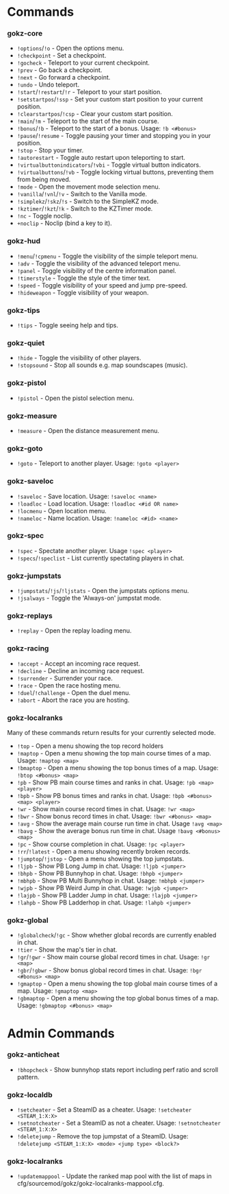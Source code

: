 # Commands

### gokz-core

 * `!options`/`!o` - Open the options menu.
 * `!checkpoint` - Set a checkpoint.
 * `!gocheck` - Teleport to your current checkpoint.
 * `!prev` - Go back a checkpoint.
 * `!next` - Go forward a checkpoint.
 * `!undo` - Undo teleport.
 * `!start`/`!restart`/`!r` - Teleport to your start position.
 * `!setstartpos`/`!ssp` - Set your custom start position to your current position.
 * `!clearstartpos`/`!csp` - Clear your custom start position.
 * `!main`/`!m` - Teleport to the start of the main course.
 * `!bonus`/`!b` - Teleport to the start of a bonus. Usage: `!b <#bonus>`
 * `!pause`/`!resume` - Toggle pausing your timer and stopping you in your position.
 * `!stop` - Stop your timer.
 * `!autorestart` - Toggle auto restart upon teleporting to start.
 * `!virtualbuttonindicators`/`!vbi` - Toggle virtual button indicators.
 * `!virtualbuttons`/`!vb` - Toggle locking virtual buttons, preventing them from being moved.
 * `!mode` - Open the movement mode selection menu.
 * `!vanilla`/`!vnl`/`!v` - Switch to the Vanilla mode.
 * `!simplekz`/`!skz`/`!s` - Switch to the SimpleKZ mode.
 * `!kztimer`/`!kzt`/`!k` - Switch to the KZTimer mode.
 * `!nc` - Toggle noclip.
 * `+noclip` - Noclip (bind a key to it).

### gokz-hud

 * `!menu`/`!cpmenu` - Toggle the visibility of the simple teleport menu.
 * `!adv` - Toggle the visibility of the advanced teleport menu.
 * `!panel` - Toggle visibility of the centre information panel.
 * `!timerstyle` - Toggle the style of the timer text.
 * `!speed` - Toggle visibility of your speed and jump pre-speed.
 * `!hideweapon` - Toggle visibility of your weapon.

### gokz-tips

 * `!tips` - Toggle seeing help and tips.

### gokz-quiet

 * `!hide` - Toggle the visibility of other players.
 * `!stopsound` - Stop all sounds e.g. map soundscapes (music).

### gokz-pistol

 * `!pistol` - Open the pistol selection menu.

### gokz-measure

 * `!measure` - Open the distance measurement menu.

### gokz-goto

 * `!goto` - Teleport to another player. Usage: `!goto <player>`

### gokz-saveloc

 * `!saveloc` - Save location. Usage: `!saveloc <name>`
 * `!loadloc` - Load location. Usage: `!loadloc <#id OR name>`
 * `!locmenu` - Open location menu.
 * `!nameloc` - Name location. Usage: `!nameloc <#id> <name>`

### gokz-spec

 * `!spec` - Spectate another player. Usage `!spec <player>`
 * `!specs`/`!speclist` - List currently spectating players in chat.

### gokz-jumpstats

 * `!jumpstats`/`!js`/`!ljstats` - Open the jumpstats options menu.
 * `!jsalways` - Toggle the 'Always-on' jumpstat mode.

### gokz-replays

 * `!replay` - Open the replay loading menu.

### gokz-racing

 * `!accept` - Accept an incoming race request.
 * `!decline` - Decline an incoming race request.
 * `!surrender` - Surrender your race.
 * `!race` - Open the race hosting menu.
 * `!duel`/`!challenge` - Open the duel menu.
 * `!abort` - Abort the race you are hosting.

### gokz-localranks

Many of these commands return results for your currently selected mode.

 * `!top` - Open a menu showing the top record holders
 * `!maptop` - Open a menu showing the top main course times of a map. Usage: `!maptop <map>`
 * `!bmaptop` - Open a menu showing the top bonus times of a map. Usage: `!btop <#bonus> <map>`
 * `!pb` - Show PB main course times and ranks in chat. Usage: `!pb <map> <player>`
 * `!bpb` - Show PB bonus times and ranks in chat. Usage: `!bpb <#bonus> <map> <player>`
 * `!wr` - Show main course record times in chat. Usage: `!wr <map>`
 * `!bwr` - Show bonus record times in chat. Usage: `!bwr <#bonus> <map>`
 * `!avg` - Show the average main course run time in chat. Usage `!avg <map>`
 * `!bavg` - Show the average bonus run time in chat. Usage `!bavg <#bonus> <map>`
 * `!pc` - Show course completion in chat. Usage: `!pc <player>`
 * `!rr`/`!latest` - Open a menu showing recently broken records.
 * `!jumptop`/`!jstop` - Open a menu showing the top jumpstats.
 * `!ljpb` - Show PB Long Jump in chat. Usage: `!ljpb <jumper>`
 * `!bhpb` - Show PB Bunnyhop in chat. Usage: `!bhpb <jumper>`
 * `!mbhpb` - Show PB Multi Bunnyhop in chat. Usage: `!mbhpb <jumper>`
 * `!wjpb` - Show PB Weird Jump in chat. Usage: `!wjpb <jumper>`
 * `!lajpb` - Show PB Ladder Jump in chat. Usage: `!lajpb <jumper>`
 * `!lahpb` - Show PB Ladderhop in chat. Usage: `!lahpb <jumper>`

### gokz-global

 * `!globalcheck`/`!gc` - Show whether global records are currently enabled in chat.
 * `!tier` - Show the map's tier in chat.
 * `!gr`/`!gwr` - Show main course global record times in chat. Usage: `!gr <map>`
 * `!gbr`/`!gbwr` - Show bonus global record times in chat. Usage: `!bgr <#bonus> <map>`
 * `!gmaptop` - Open a menu showing the top global main course times of a map. Usage: `!gmaptop <map>`
 * `!gbmaptop` - Open a menu showing the top global bonus times of a map. Usage: `!gbmaptop <#bonus> <map>`

# Admin Commands

### gokz-anticheat

 * `!bhopcheck` - Show bunnyhop stats report including perf ratio and scroll pattern.

### gokz-localdb

 * `!setcheater` - Set a SteamID as a cheater. Usage: `!setcheater <STEAM_1:X:X>`
 * `!setnotcheater` - Set a SteamID as not a cheater. Usage: `!setnotcheater <STEAM_1:X:X>`
 * `!deletejump` - Remove the top jumpstat of a SteamID. Usage: `!deletejump <STEAM_1:X:X> <mode> <jump type> <block?>`

### gokz-localranks

 * `!updatemappool` - Update the ranked map pool with the list of maps in cfg/sourcemod/gokz/gokz-localranks-mappool.cfg.
